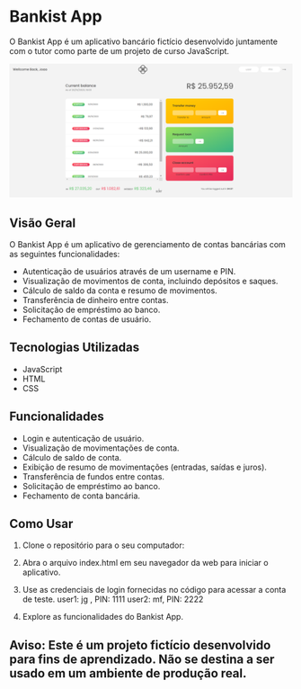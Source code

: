 # Bankist App

O Bankist App é um aplicativo bancário fictício desenvolvido juntamente com o tutor como parte de um projeto de curso JavaScript.

![Bankist App Screenshot](./src/bankistApp.png)

## Visão Geral

O Bankist App é um aplicativo de gerenciamento de contas bancárias com as seguintes funcionalidades:

- Autenticação de usuários através de um username e PIN.
- Visualização de movimentos de conta, incluindo depósitos e saques.
- Cálculo de saldo da conta e resumo de movimentos.
- Transferência de dinheiro entre contas.
- Solicitação de empréstimo ao banco.
- Fechamento de contas de usuário.

## Tecnologias Utilizadas

- JavaScript
- HTML
- CSS

## Funcionalidades

- Login e autenticação de usuário.
- Visualização de movimentações de conta.
- Cálculo de saldo de conta.
- Exibição de resumo de movimentações (entradas, saídas e juros).
- Transferência de fundos entre contas.
- Solicitação de empréstimo ao banco.
- Fechamento de conta bancária.

## Como Usar

1. Clone o repositório para o seu computador:

2. Abra o arquivo index.html em seu navegador da web para iniciar o aplicativo.

3. Use as credenciais de login fornecidas no código para acessar a conta de teste.
   user1: jg , PIN: 1111
   user2: mf, PIN: 2222

4. Explore as funcionalidades do Bankist App.

## Aviso: Este é um projeto fictício desenvolvido para fins de aprendizado. Não se destina a ser usado em um ambiente de produção real.
